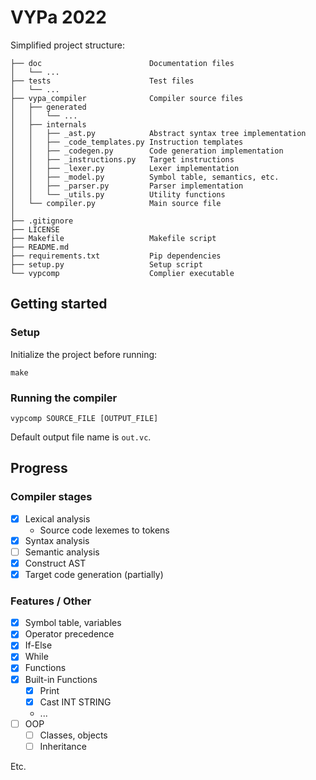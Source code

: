 # VYPa 2022

Simplified project structure:

```text
├── doc                        Documentation files
│   └── ...
├── tests                      Test files
│   └── ...
├── vypa_compiler              Compiler source files
│   ├── generated
│   │   └── ...
│   ├── internals
│   │   ├── _ast.py            Abstract syntax tree implementation
│   │   ├── _code_templates.py Instruction templates
│   │   ├── _codegen.py        Code generation implementation
│   │   ├── _instructions.py   Target instructions
│   │   ├── _lexer.py          Lexer implementation
│   │   ├── _model.py          Symbol table, semantics, etc.
│   │   ├── _parser.py         Parser implementation
│   │   └── _utils.py          Utility functions
│   └── compiler.py            Main source file
│
├── .gitignore
├── LICENSE
├── Makefile                   Makefile script
├── README.md
├── requirements.txt           Pip dependencies
├── setup.py                   Setup script 
└── vypcomp                    Complier executable
```

## Getting started

### Setup

Initialize the project before running:

`make`

### Running the compiler

`vypcomp SOURCE_FILE [OUTPUT_FILE]`

Default output file name is `out.vc`.

## Progress

### Compiler stages

- [x] Lexical analysis
  - Source code lexemes to tokens
- [x] Syntax analysis
- [ ] Semantic analysis
- [x] Construct AST
- [x] Target code generation (partially)

### Features / Other

- [x] Symbol table, variables
- [x] Operator precedence
- [x] If-Else
- [X] While
- [x] Functions
- [X] Built-in Functions
  - [x] Print
  - [X] Cast INT STRING 
  - ...
- [ ] OOP
  - [ ] Classes, objects
  - [ ] Inheritance
   
Etc.
